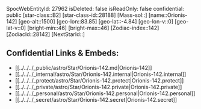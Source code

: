 ﻿---
location: [-4.84,-83.85,1500]
type: Star
tags:
- astro/Star

---
SpocWebEntityId: 27962
isDeleted: false
isReadOnly: false
confidential: public
[star-class::B2]
[star-class-id::28188]
[Mass-sol::]
[name::Orionis-142]
[geo-alt::1500]
[geo-lon::83.85]
[geo-lat::-4.84]
[geo-lon-v::0]
[geo-lat-v::0]
[bright-min::46]
[bright-max::46]
[Zodiac-index::142]
[ZodiacId::28142]
[NextStarId::]



## Confidential Links & Embeds: 
- [[../../../_public/astro/Star/Orionis-142.md|Orionis-142]] 
- [[../../../_internal/astro/Star/Orionis-142.internal|Orionis-142.internal]] 
- [[../../../_protect/astro/Star/Orionis-142.protect|Orionis-142.protect]] 
- [[../../../_private/astro/Star/Orionis-142.private|Orionis-142.private]] 
- [[../../../_personal/astro/Star/Orionis-142.personal|Orionis-142.personal]] 
- [[../../../_secret/astro/Star/Orionis-142.secret|Orionis-142.secret]] 
